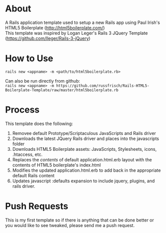 About
=====
A Rails application template used to setup a new Rails app using Paul Irish's HTML5 Boilerplate (http://html5boilerplate.com/)<br>
This template was inspired by Logan Leger's Rails 3 JQuery Template (https://github.com/lleger/Rails-3-jQuery)

How to Use
=========
`rails new <appname> -m <path/to/html5boilerplate.rb>`

Can also be run directly from github:<br>
`rails new <appname> -m https://github.com/russfrisch/Rails-HTML5-Boilerplate-Template/raw/master/html5boilerplate.rb`

Process
=======
This template does the following:

1.  Removee default Prototype/Scriptaculous JavaScripts and Rails driver
2.  Downloads the latest JQuery Rails driver and places into the javascripts folder
3.  Downloads HTML5 Boilerplate assets: JavaScripts, Stylesheets, icons, .htaccess, etc.
4.  Replaces the <i>contents</i> of default application.html.erb layout with the contents of HTML5 boilerplate's index.html
5.  Modifies the updated application.html.erb to add back in the appropriate default Rails content 
4.  Updates javascript :defaults expansion to include jquery, plugins, and rails driver.

Push Requests
============
This is my first template so if there is anything that can be done better or you would like to see tweaked, please send me a push request.
